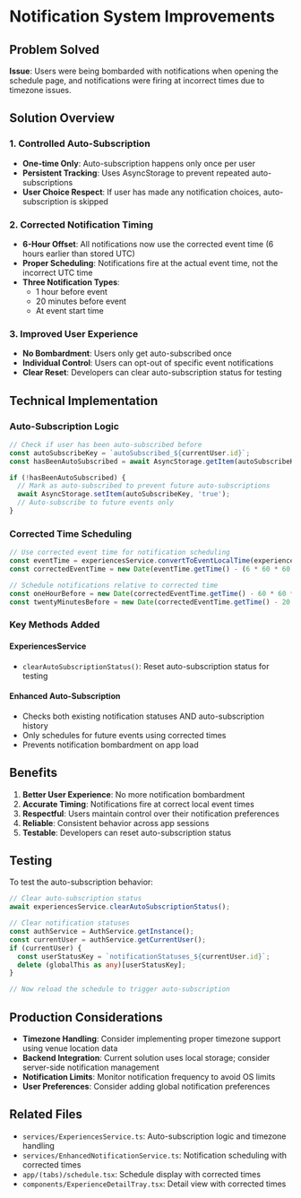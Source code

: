 # Notification System Improvements

## Problem Solved

**Issue**: Users were being bombarded with notifications when opening the schedule page, and notifications were firing at incorrect times due to timezone issues.

## Solution Overview

### 1. Controlled Auto-Subscription
- **One-time Only**: Auto-subscription happens only once per user
- **Persistent Tracking**: Uses AsyncStorage to prevent repeated auto-subscriptions
- **User Choice Respect**: If user has made any notification choices, auto-subscription is skipped

### 2. Corrected Notification Timing
- **6-Hour Offset**: All notifications now use the corrected event time (6 hours earlier than stored UTC)
- **Proper Scheduling**: Notifications fire at the actual event time, not the incorrect UTC time
- **Three Notification Types**:
  - 1 hour before event
  - 20 minutes before event  
  - At event start time

### 3. Improved User Experience
- **No Bombardment**: Users only get auto-subscribed once
- **Individual Control**: Users can opt-out of specific event notifications
- **Clear Reset**: Developers can clear auto-subscription status for testing

## Technical Implementation

### Auto-Subscription Logic
```typescript
// Check if user has been auto-subscribed before
const autoSubscribeKey = `autoSubscribed_${currentUser.id}`;
const hasBeenAutoSubscribed = await AsyncStorage.getItem(autoSubscribeKey);

if (!hasBeenAutoSubscribed) {
  // Mark as auto-subscribed to prevent future auto-subscriptions
  await AsyncStorage.setItem(autoSubscribeKey, 'true');
  // Auto-subscribe to future events only
}
```

### Corrected Time Scheduling
```typescript
// Use corrected event time for notification scheduling
const eventTime = experiencesService.convertToEventLocalTime(experience.experience_start_date_time);
const correctedEventTime = new Date(eventTime.getTime() - (6 * 60 * 60 * 1000));

// Schedule notifications relative to corrected time
const oneHourBefore = new Date(correctedEventTime.getTime() - 60 * 60 * 1000);
const twentyMinutesBefore = new Date(correctedEventTime.getTime() - 20 * 60 * 1000);
```

### Key Methods Added

#### ExperiencesService
- `clearAutoSubscriptionStatus()`: Reset auto-subscription status for testing

#### Enhanced Auto-Subscription
- Checks both existing notification statuses AND auto-subscription history
- Only schedules for future events using corrected times
- Prevents notification bombardment on app load

## Benefits

1. **Better User Experience**: No more notification bombardment
2. **Accurate Timing**: Notifications fire at correct local event times
3. **Respectful**: Users maintain control over their notification preferences
4. **Reliable**: Consistent behavior across app sessions
5. **Testable**: Developers can reset auto-subscription status

## Testing

To test the auto-subscription behavior:

```typescript
// Clear auto-subscription status
await experiencesService.clearAutoSubscriptionStatus();

// Clear notification statuses  
const authService = AuthService.getInstance();
const currentUser = authService.getCurrentUser();
if (currentUser) {
  const userStatusKey = `notificationStatuses_${currentUser.id}`;
  delete (globalThis as any)[userStatusKey];
}

// Now reload the schedule to trigger auto-subscription
```

## Production Considerations

- **Timezone Handling**: Consider implementing proper timezone support using venue location data
- **Backend Integration**: Current solution uses local storage; consider server-side notification management
- **Notification Limits**: Monitor notification frequency to avoid OS limits
- **User Preferences**: Consider adding global notification preferences

## Related Files

- `services/ExperiencesService.ts`: Auto-subscription logic and timezone handling
- `services/EnhancedNotificationService.ts`: Notification scheduling with corrected times
- `app/(tabs)/schedule.tsx`: Schedule display with corrected times
- `components/ExperienceDetailTray.tsx`: Detail view with corrected times
